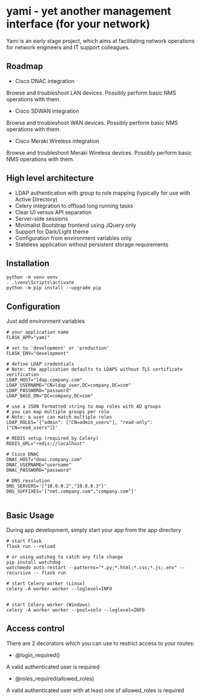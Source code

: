 # yami - yet another management interface (for your network)

Yami is an early stage project, which aims at facilitating network operations for network engineers and IT support colleagues.


## Roadmap

- Cisco DNAC integration

Browse and troubleshoot LAN devices. Possibly perform basic NMS operations with them.

- Cisco SDWAN integration

Browse and troubleshoot WAN devices. Possibly perform basic NMS operations with them.

- Cisco Meraki Wireless integration

Browse and troubleshoot Meraki Wireless devices. Possibly perform basic NMS operations with them.


## High level architecture

- LDAP authentication with group to role mapping (typically for use with Active Directory)
- Celery integration to offload long running tasks
- Clear UI versus API separation
- Server-side sessions
- Minimalist Bootstrap frontend using JQuery only
- Support for Dark/Light theme
- Configuration from environment variables only
- Stateless application without persistent storage requirements


## Installation

```shell
python -m venv venv
. .\venv\Scripts\activate
python -m pip install --upgrade pip

```

## Configuration

Just add environment variables

```shell
# your application name
FLASK_APP="yami"

# set to 'development' or 'production'
FLASK_ENV="development"

# define LDAP credentials
# Note: the application defaults to LDAPS without TLS certificate verification
LDAP_HOST="ldap.company.com"
LDAP_USERNAME="CN=ldap_user,DC=company,DC=com"
LDAP_PASSWORD="password"
LDAP_BASE_DN="DC=company,DC=com"

# use a JSON formatted string to map roles with AD groups
# you can map multiple groups per role
# Note: a user can match multiple roles
LDAP_ROLES='{"admin": ["CN=admin_users"], "read-only": ["CN=read_users"]}'

# REDIS setup (required by Celery)
REDIS_URL="redis://localhost"

# Cisco DNAC
DNAC_HOST="dnac.company.com"
DNAC_USERNAME="username"
DNAC_PASSWORD="password"

# DNS resolution
DNS_SERVERS='["10.0.0.2","10.0.0.3"]'
DNS_SUFFIXES='["net.company.com","company.com"]'


```


## Basic Usage

During app development, simply start your app from the app directory

```shell
# start Flask
flask run --reload

# or using watchog to catch any file change
pip install watchdog
watchmedo auto-restart --patterns="*.py;*.html;*.css;*.js;.env" --recursive -- flask run

# start Celery worker (Linux)
celery -A worker worker --loglevel=INFO


# start Celery worker (Windows)
celery -A worker worker --pool=solo --loglevel=INFO
```

## Access control

There are 2 decorators which you can use to restrict access to your routes:

- @login_required()

A valid authenticated user is required

- @roles_required(allowed_roles)

A valid authenticated user with at least one of allowed_roles is required


